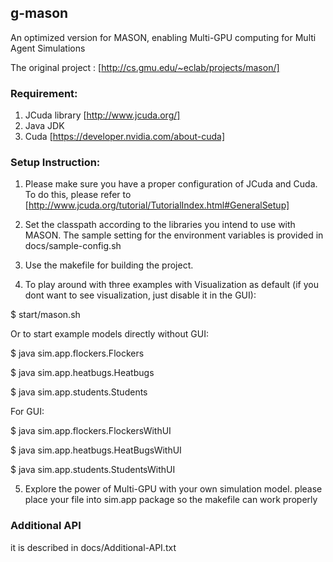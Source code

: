 ## g-mason
An optimized version for MASON, enabling Multi-GPU computing for Multi Agent Simulations

The original project : [http://cs.gmu.edu/~eclab/projects/mason/]

### Requirement:
  1. JCuda library [http://www.jcuda.org/]
  2. Java JDK
  3. Cuda [https://developer.nvidia.com/about-cuda]

### Setup Instruction:
1. Please make sure you have a proper configuration of JCuda and Cuda. To do this, please refer to [http://www.jcuda.org/tutorial/TutorialIndex.html#GeneralSetup]

2. Set the classpath according to the libraries you intend to use with MASON.
The sample setting for the environment variables is provided in docs/sample-config.sh

3. Use the makefile for building the project. 

4. To play around with three examples with Visualization as default (if you dont want to see visualization, just disable it in the GUI):
  
  $ start/mason.sh
  
  Or to start example models directly without GUI:
  
  $ java sim.app.flockers.Flockers

  $ java sim.app.heatbugs.Heatbugs
  
  $ java sim.app.students.Students
  
  For GUI:
  
  $ java sim.app.flockers.FlockersWithUI
  
  $ java sim.app.heatbugs.HeatBugsWithUI
  
  $ java sim.app.students.StudentsWithUI

5. Explore the power of Multi-GPU with your own simulation model. please place your file into sim.app package so the makefile can work properly

### Additional API

  it is described in docs/Additional-API.txt
